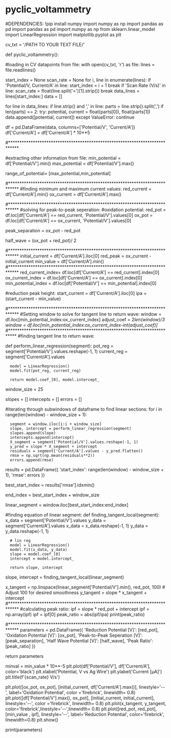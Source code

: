 # pyclic_voltammetry
#DEPENDENCIES: 
!pip install numpy
import numpy as np
import pandas as pd
import pandas as pd
import numpy as np
from sklearn.linear_model import LinearRegression
import matplotlib.pyplot as plt

cv_txt = '/PATH TO YOUR TEXT FILE/'

def pyclic_voltammetry():

  #loading in CV datapoints from file:
  with open(cv_txt, 'r') as file:
      lines = file.readlines()

  start_index = None
  scan_rate = None
  for i, line in enumerate(lines):
      if 'Potential/V, Current/A' in line:
          start_index = i + 1
          break
      if 'Scan Rate (V/s)' in line:
          scan_rate = float(line.split('=')[1].strip())
          break 
  data_lines = lines[start_index:]
  data = []

  for line in data_lines:
      if line.strip() and ',' in line:
          parts = line.strip().split(',')
          if len(parts) == 2:
              try:
                  potential, current = float(parts[0]), float(parts[1])
                  data.append([potential, current])
              except ValueError:
                  continue

  df = pd.DataFrame(data, columns=['Potential/V', 'Current/A'])
  df['Current/A'] = df['Current/A'] * 10**5


  #****************************************************************************

  #extracting other information from file:
  min_potential = df['Potential/V'].min()
  max_potential = df['Potential/V'].max()

  range_of_potential= [max_potential,min_potential]

  #****************************************************************************
  #finding minimum and maximum current values:
  red_current = df['Current/A'].min()
  ox_current = df['Current/A'].max()

  #****************************************************************************
  #solving for peak-to-peak seperation:
  #oxidation potential:
  red_pot = df.loc[df['Current/A'] == red_current, 'Potential/V'].values[0]
  ox_pot = df.loc[df['Current/A'] == ox_current, 'Potential/V'].values[0]

  peak_separation = ox_pot - red_pot

  half_wave = (ox_pot + red_pot)/ 2

  #****************************************************************************
  initial_current = df['Current/A'].iloc[0]
  red_peak = ox_current - initial_current
  min_value = df['Current/A'].min()
  #****************************************************************************
  red_current_index= df.loc[df['Current/A'] == red_current].index[0]
  ox_current_index = df.loc[df['Current/A'] == ox_current].index[0]
  min_potential_index = df.loc[df['Potential/V'] == min_potential].index[0]

  #reduction peak height:
  start_current = df['Current/A'].iloc[0]
  ipa = (start_current - min_value)


  #****************************************************************************
  #Setting window to solve for tangent line to return wave:
  window = df.iloc[min_potential_index:ox_current_index]
  adjust_coef = 2*len(window)/3
  window = df.iloc[min_potential_index:ox_current_index-int(adjust_coef)]
  #****************************************************************************
  #finding tangent line to return wave:

  def perform_linear_regression(segment):
      pot_reg = segment['Potential/V'].values.reshape(-1, 1)
      current_reg = segment['Current/A'].values
      
      model = LinearRegression()
      model.fit(pot_reg, current_reg)
      
      return model.coef_[0], model.intercept_

  window_size = 25

  slopes = []
  intercepts = []
  errors = []

  #iterating through subwindows of dataframe to find linear sections:
  for i in range(len(window) - window_size + 1):

      segment = window.iloc[i:i + window_size]
      slope, intercept = perform_linear_regression(segment)
      slopes.append(slope)
      intercepts.append(intercept)
      X_segment = segment['Potential/V'].values.reshape(-1, 1)
      y_pred = slope * X_segment + intercept
      residuals = segment['Current/A'].values - y_pred.flatten()
      rmse = np.sqrt(np.mean(residuals**2))
      errors.append(rmse)


  results = pd.DataFrame({
      'start_index': range(len(window) - window_size + 1),
      'rmse': errors
  })

  best_start_index = results['rmse'].idxmin()

  end_index = best_start_index + window_size

  linear_segment = window.iloc[best_start_index:end_index]

  #finding equation of linear segment: 
  def finding_tangent_local(segment):
      x_data = segment['Potential/V'].values
      y_data = segment['Current/A'].values
      x_data = x_data.reshape(-1, 1)
      y_data = y_data.reshape(-1, 1)

      # lin reg
      model = LinearRegression()
      model.fit(x_data, y_data)
      slope = model.coef_[0]
      intercept = model.intercept_

      return slope, intercept

  slope, intercept = finding_tangent_local(linear_segment)

  x_tangent = np.linspace(linear_segment['Potential/V'].min(), red_pot, 100) # Adjust 100 for desired smoothness
  y_tangent = slope * x_tangent + intercept
  #****************************************************************************
  #calculating peak ratio:
  ipf = slope * red_pot + intercept
  ipf = np.array(ipf)
  ipf = ipf[0]
  peak_ratio = abs(ipf/ipa)
  print(peak_ratio)

  #****************************************************************************
  parameters = pd.DataFrame({
      'Reduction Potential [V]': [red_pot],
      'Oxidation Potential [V]': [ox_pot],
      'Peak-to-Peak Seperation [V]': [peak_separation],
      'Half Wave Potential [V]': [half_wave],
      'Peak Ratio': [peak_ratio]
  })


  return parameters

minval = min_value * 10**-5
plt.plot(df['Potential/V'], df['Current/A'], color='black')
plt.xlabel('Potential, V vs Ag Wire')
plt.ylabel('Current [µA]')
plt.title(f'{scan_rate} V/s')
 
plt.plot([ox_pot, ox_pot], [initial_current, df['Current/A'].max()], linestyle='--', label='Oxidation Potential', color ='firebrick', linewidth= 0.8)
plt.plot([df['Potential/V'].max(), ox_pot], [initial_current, initial_current], linestyle='--', color ='firebrick', linewidth= 0.8)
plt.plot(x_tangent, y_tangent, color='firebrick',linestyle='--',linewidth= 0.8)
plt.plot([red_pot, red_pot], [min_value , ipf], linestyle='--', label='Reduction Potential', color='firebrick', linewidth=0.8)
plt.show()

print(parameters)




